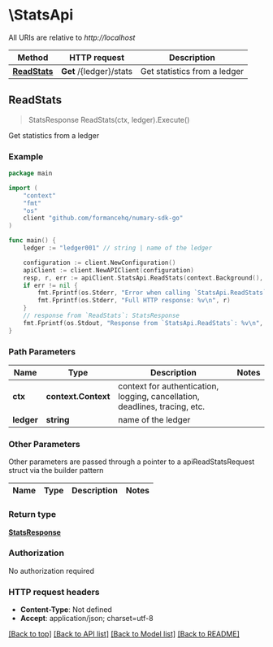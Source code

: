 # \StatsApi

All URIs are relative to *http://localhost*

Method | HTTP request | Description
------------- | ------------- | -------------
[**ReadStats**](StatsApi.md#ReadStats) | **Get** /{ledger}/stats | Get statistics from a ledger



## ReadStats

> StatsResponse ReadStats(ctx, ledger).Execute()

Get statistics from a ledger



### Example

```go
package main

import (
    "context"
    "fmt"
    "os"
    client "github.com/formancehq/numary-sdk-go"
)

func main() {
    ledger := "ledger001" // string | name of the ledger

    configuration := client.NewConfiguration()
    apiClient := client.NewAPIClient(configuration)
    resp, r, err := apiClient.StatsApi.ReadStats(context.Background(), ledger).Execute()
    if err != nil {
        fmt.Fprintf(os.Stderr, "Error when calling `StatsApi.ReadStats``: %v\n", err)
        fmt.Fprintf(os.Stderr, "Full HTTP response: %v\n", r)
    }
    // response from `ReadStats`: StatsResponse
    fmt.Fprintf(os.Stdout, "Response from `StatsApi.ReadStats`: %v\n", resp)
}
```

### Path Parameters


Name | Type | Description  | Notes
------------- | ------------- | ------------- | -------------
**ctx** | **context.Context** | context for authentication, logging, cancellation, deadlines, tracing, etc.
**ledger** | **string** | name of the ledger | 

### Other Parameters

Other parameters are passed through a pointer to a apiReadStatsRequest struct via the builder pattern


Name | Type | Description  | Notes
------------- | ------------- | ------------- | -------------


### Return type

[**StatsResponse**](StatsResponse.md)

### Authorization

No authorization required

### HTTP request headers

- **Content-Type**: Not defined
- **Accept**: application/json; charset=utf-8

[[Back to top]](#) [[Back to API list]](../README.md#documentation-for-api-endpoints)
[[Back to Model list]](../README.md#documentation-for-models)
[[Back to README]](../README.md)

